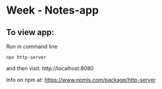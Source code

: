# Week - Notes-app

## To view app: 

Run in command line

```npx http-server```

and then visit:
http://localhost:8080 

Info on npm at:
https://www.npmjs.com/package/http-server